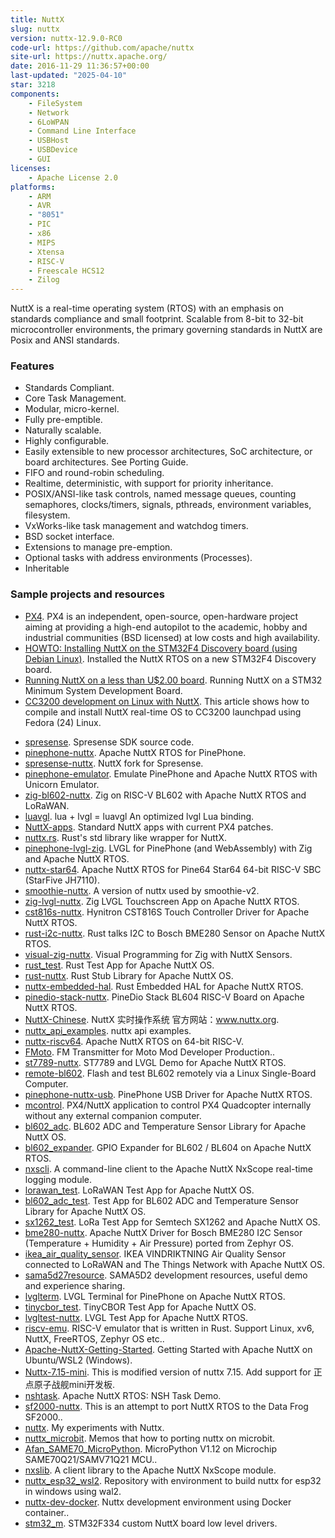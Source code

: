 ```yaml
---
title: NuttX
slug: nuttx
version: nuttx-12.9.0-RC0
code-url: https://github.com/apache/nuttx
site-url: https://nuttx.apache.org/
date: 2016-11-29 11:36:57+00:00
last-updated: "2025-04-10"
star: 3218
components:
    - FileSystem
    - Network
    - 6LoWPAN
    - Command Line Interface
    - USBHost
    - USBDevice
    - GUI
licenses:
    - Apache License 2.0
platforms:
    - ARM
    - AVR
    - "8051"
    - PIC
    - x86
    - MIPS
    - Xtensa
    - RISC-V
    - Freescale HCS12
    - Zilog
---
```

NuttX is a real-time operating system (RTOS) with an emphasis on standards compliance and small footprint. Scalable from 8-bit to 32-bit microcontroller environments, the primary governing standards in NuttX are Posix and ANSI standards.

<!--more-->

### Features

- Standards Compliant.
- Core Task Management.
- Modular, micro-kernel.
- Fully pre-emptible.
- Naturally scalable.
- Highly configurable.
- Easily extensible to new processor architectures, SoC architecture, or board architectures. See Porting Guide.
- FIFO and round-robin scheduling.
- Realtime, deterministic, with support for priority inheritance.
- POSIX/ANSI-like task controls, named message queues, counting semaphores, clocks/timers, signals, pthreads, environment variables, filesystem.
- VxWorks-like task management and watchdog timers.
- BSD socket interface.
- Extensions to manage pre-emption.
- Optional tasks with address environments (Processes).
- Inheritable

### Sample projects and resources

- [PX4](http://pixhawk.org/choice). PX4 is an independent, open-source, open-hardware project aiming at providing a high-end autopilot to the academic, hobby and industrial communities (BSD licensed) at low costs and high availability.
- [HOWTO: Installing NuttX on the STM32F4 Discovery board (using Debian Linux)](http://fob.po8.org/node/613). Installed the NuttX RTOS on a new STM32F4 Discovery board.
- [Running NuttX on a less than U$2.00 board](https://acassis.wordpress.com/2016/06/12/running-nuttx-on-a-less-than-u2-00-board/). Running NuttX on a STM32 Minimum System Development Board.
- [CC3200 development on Linux with NuttX](http://www.mcfish.org/blog/6-cc3200-linux-nuttx). This article shows how to compile and install NuttX real-time OS to CC3200 launchpad using Fedora (24) Linux.
<!--github-projects-->
- [spresense](https://github.com/sonydevworld/spresense). Spresense SDK source code.
- [pinephone-nuttx](https://github.com/lupyuen/pinephone-nuttx). Apache NuttX RTOS for PinePhone.
- [spresense-nuttx](https://github.com/sonydevworld/spresense-nuttx). NuttX fork for Spresense.
- [pinephone-emulator](https://github.com/lupyuen/pinephone-emulator). Emulate PinePhone and Apache NuttX RTOS with Unicorn Emulator.
- [zig-bl602-nuttx](https://github.com/lupyuen/zig-bl602-nuttx). Zig on RISC-V BL602 with Apache NuttX RTOS and LoRaWAN.
- [luavgl](https://github.com/XuNeo/luavgl). lua + lvgl = luavgl An optimized lvgl Lua binding.
- [NuttX-apps](https://github.com/PX4/NuttX-apps). Standard NuttX apps with current PX4 patches.
- [nuttx.rs](https://github.com/no1wudi/nuttx.rs). Rust's std library like wrapper for NuttX.
- [pinephone-lvgl-zig](https://github.com/lupyuen/pinephone-lvgl-zig). LVGL for PinePhone (and WebAssembly) with Zig and Apache NuttX RTOS.
- [nuttx-star64](https://github.com/lupyuen/nuttx-star64). Apache NuttX RTOS for Pine64 Star64 64-bit RISC-V SBC (StarFive JH7110).
- [smoothie-nuttx](https://github.com/Smoothieware/smoothie-nuttx). A version of nuttx used by smoothie-v2.
- [zig-lvgl-nuttx](https://github.com/lupyuen/zig-lvgl-nuttx). Zig LVGL Touchscreen App on Apache NuttX RTOS.
- [cst816s-nuttx](https://github.com/lupyuen/cst816s-nuttx). Hynitron CST816S Touch Controller Driver for Apache NuttX RTOS.
- [rust-i2c-nuttx](https://github.com/lupyuen/rust-i2c-nuttx). Rust talks I2C to Bosch BME280 Sensor on Apache NuttX RTOS.
- [visual-zig-nuttx](https://github.com/lupyuen/visual-zig-nuttx). Visual Programming for Zig with NuttX Sensors.
- [rust_test](https://github.com/lupyuen/rust_test). Rust Test App for Apache NuttX OS.
- [rust-nuttx](https://github.com/lupyuen/rust-nuttx). Rust Stub Library for Apache NuttX OS.
- [nuttx-embedded-hal](https://github.com/lupyuen/nuttx-embedded-hal). Rust Embedded HAL for Apache NuttX RTOS.
- [pinedio-stack-nuttx](https://github.com/lupyuen/pinedio-stack-nuttx). PineDio Stack BL604 RISC-V Board on Apache NuttX RTOS.
- [NuttX-Chinese](https://github.com/XinLiGH/NuttX-Chinese). NuttX 实时操作系统 官方网站：www.nuttx.org.
- [nuttx_api_examples](https://github.com/nopnop2002/nuttx_api_examples). nuttx api examples.
- [nuttx-riscv64](https://github.com/lupyuen/nuttx-riscv64). Apache NuttX RTOS on 64-bit RISC-V.
- [FMoto](https://github.com/vixadd/FMoto). FM Transmitter for Moto Mod Developer Production..
- [st7789-nuttx](https://github.com/lupyuen/st7789-nuttx). ST7789 and LVGL Demo for Apache NuttX RTOS.
- [remote-bl602](https://github.com/lupyuen/remote-bl602). Flash and test BL602 remotely via a Linux Single-Board Computer.
- [pinephone-nuttx-usb](https://github.com/lupyuen/pinephone-nuttx-usb). PinePhone USB Driver for Apache NuttX RTOS.
- [mcontrol](https://github.com/MHageH/mcontrol). PX4/NuttX application to control PX4 Quadcopter internally without any external companion computer.
- [bl602_adc](https://github.com/lupyuen/bl602_adc). BL602 ADC and Temperature Sensor Library for Apache NuttX OS.
- [bl602_expander](https://github.com/lupyuen/bl602_expander). GPIO Expander for BL602 / BL604 on Apache NuttX RTOS.
- [nxscli](https://github.com/railab/nxscli). A command-line client to the Apache NuttX NxScope real-time logging module.
- [lorawan_test](https://github.com/lupyuen/lorawan_test). LoRaWAN Test App for Apache NuttX OS.
- [bl602_adc_test](https://github.com/lupyuen/bl602_adc_test). Test App for BL602 ADC and Temperature Sensor Library for Apache NuttX OS.
- [sx1262_test](https://github.com/lupyuen/sx1262_test). LoRa Test App for Semtech SX1262 and Apache NuttX OS.
- [bme280-nuttx](https://github.com/lupyuen/bme280-nuttx). Apache NuttX Driver for Bosch BME280 I2C Sensor (Temperature + Humidity + Air Pressure) ported from Zephyr OS.
- [ikea_air_quality_sensor](https://github.com/lupyuen/ikea_air_quality_sensor). IKEA VINDRIKTNING Air Quality Sensor connected to LoRaWAN and The Things Network with Apache NuttX OS.
- [sama5d27resource](https://github.com/AfanVibrant/sama5d27resource). SAMA5D2 development resources, useful demo and experience sharing.
- [lvglterm](https://github.com/lupyuen/lvglterm). LVGL Terminal for PinePhone on Apache NuttX RTOS.
- [tinycbor_test](https://github.com/lupyuen/tinycbor_test). TinyCBOR Test App for Apache NuttX OS.
- [lvgltest-nuttx](https://github.com/lupyuen/lvgltest-nuttx). LVGL Test App for Apache NuttX RTOS.
- [riscv-emu](https://github.com/HidenoriMatsubayashi/riscv-emu). RISC-V emulator that is written in Rust. Support Linux, xv6, NuttX, FreeRTOS, Zephyr OS etc..
- [Apache-NuttX-Getting-Started](https://github.com/sukesh-ak/Apache-NuttX-Getting-Started). Getting Started with Apache NuttX on Ubuntu/WSL2 (Windows).
- [Nuttx-7.15-mini](https://github.com/xiaoxiaozhu5/Nuttx-7.15-mini). This is modified version of nuttx 7.15.  Add support for 正点原子战舰mini开发板.
- [nshtask](https://github.com/lupyuen/nshtask). Apache NuttX RTOS: NSH Task Demo.
- [sf2000-nuttx](https://github.com/EvanClements/sf2000-nuttx). This is an attempt to port NuttX RTOS to the Data Frog SF2000..
- [nuttx](https://github.com/transistorretorcido/nuttx). My experiments with Nuttx.
- [nuttx_microbit](https://github.com/SaitoYutaka/nuttx_microbit). Memos that how to porting nuttx on microbit.
- [Afan_SAME70_MicroPython](https://github.com/AfanVibrant/Afan_SAME70_MicroPython). MicroPython V1.12 on Microchip SAME70Q21/SAMV71Q21 MCU..
- [nxslib](https://github.com/railab/nxslib). A client library to the Apache NuttX NxScope module.
- [nuttx_esp32_wsl2](https://github.com/LeandroTE/nuttx_esp32_wsl2). Repository with environment to build nuttx for esp32 in windows using wal2.
- [nuttx-dev-docker](https://github.com/RomanBelokurov/nuttx-dev-docker). Nuttx development environment using Docker container..
- [stm32_m](https://github.com/MHageH/stm32_m). STM32F334 custom NuttX board low level drivers.
